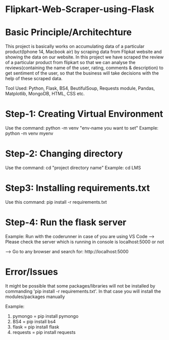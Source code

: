 # Flipkart-Web-Scraper-using-Flask


# Basic Principle/Architechture
This project is basically works on accumulating data of a particular product(Iphone 14, 
Macbook air) by scraping data from Flipkat website and showing the data on our website.
In this project we have scraped the review of a particular product from flipkart so that
we can analyse the reviews(containing the name of the user, rating, comments & description) 
to get sentiment of the user, so that the business will take decisions with the help of
these scraped data.


Tool Used: Python, Flask, BS4, BeutifulSoup, Requests module, Pandas, Matplotlib, 
MongoDB, HTML, CSS etc.


# Step-1: Creating Virtual Environment
Use the command: python -m venv "env-name you want to set"
Example: python -m venv myenv


# Step-2: Changing directory
Use the command: cd "project directory name"
Example: cd LMS


# Step3: Installing requirements.txt
Use this command: pip install -r requirements.txt


# Step-4: Run the flask server
Example: Run with the coderunner in case of you are using VS Code
--> Please check the server which is running in console is localhost:5000 or not


--> Go to any browser and search for: http://localhost:5000


# Error/Issues
It might be possible that some packages/libraries will not be installed by commanding
'pip install -r requirements.txt'. In that case you will install the modules/packages
manually

Example: 
1. pymongo = pip install pymongo
2. BS4 = pip install bs4
3. flask = pip install flask
4. requests = pip install requests
